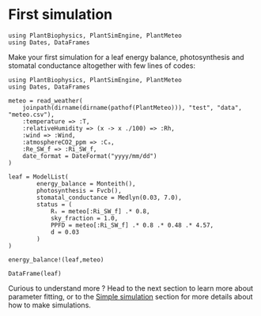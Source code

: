 # First simulation

```@setup usepkg
using PlantBiophysics, PlantSimEngine, PlantMeteo
using Dates, DataFrames
```

Make your first simulation for a leaf energy balance, photosynthesis and stomatal conductance altogether with few lines of codes:

```@example usepkg
using PlantBiophysics, PlantSimEngine, PlantMeteo
using Dates, DataFrames

meteo = read_weather(
    joinpath(dirname(dirname(pathof(PlantMeteo))), "test", "data", "meteo.csv"),
    :temperature => :T,
    :relativeHumidity => (x -> x ./100) => :Rh,
    :wind => :Wind,
    :atmosphereCO2_ppm => :Cₐ,
    :Re_SW_f => :Ri_SW_f,
    date_format = DateFormat("yyyy/mm/dd")
)

leaf = ModelList(
        energy_balance = Monteith(),
        photosynthesis = Fvcb(),
        stomatal_conductance = Medlyn(0.03, 7.0),
        status = (
            Rₛ = meteo[:Ri_SW_f] .* 0.8,
            sky_fraction = 1.0,
            PPFD = meteo[:Ri_SW_f] .* 0.8 .* 0.48 .* 4.57,
            d = 0.03
        )
)

energy_balance!(leaf,meteo)

DataFrame(leaf)
```

Curious to understand more ? Head to the next section to learn more about parameter fitting, or to the [Simple simulation](@ref) section for more details about how to make simulations.
